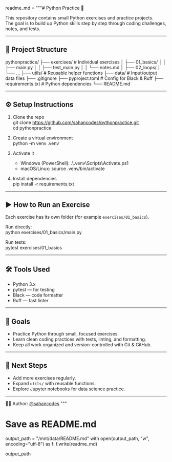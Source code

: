 readme_md = """# Python Practice 🐍

This repository contains small Python exercises and practice projects.  
The goal is to build up Python skills step by step through coding challenges, notes, and tests.

---

## 📂 Project Structure

pythonpractice/
├── exercises/          # Individual exercises
│   ├── 01_basics/
│   │   ├── main.py
│   │   ├── test_main.py
│   │   └── notes.md
│   ├── 02_loops/
│   └── ...
├── utils/              # Reusable helper functions
├── data/               # Input/output data files
├── .gitignore
├── pyproject.toml       # Config for Black & Ruff
├── requirements.txt     # Python dependencies
└── README.md

---

## ⚙️ Setup Instructions

1. Clone the repo  
   git clone https://github.com/sahancodes/pythonpractice.git  
   cd pythonpractice

2. Create a virtual environment  
   python -m venv .venv

3. Activate it  
   - Windows (PowerShell): .\\.venv\\Scripts\\Activate.ps1  
   - macOS/Linux: source .venv/bin/activate

4. Install dependencies  
   pip install -r requirements.txt

---

## ▶️ How to Run an Exercise

Each exercise has its own folder (for example `exercises/01_basics`).  

Run directly:  
python exercises/01_basics/main.py  

Run tests:  
pytest exercises/01_basics

---

## 🛠️ Tools Used

- Python 3.x  
- pytest — for testing  
- Black — code formatter  
- Ruff — fast linter  

---

## 📌 Goals

- Practice Python through small, focused exercises.  
- Learn clean coding practices with tests, linting, and formatting.  
- Keep all work organized and version-controlled with Git & GitHub.  

---

## 🚀 Next Steps

- Add more exercises regularly.  
- Expand `utils/` with reusable functions.  
- Explore Jupyter notebooks for data science practice.  

---

👨‍💻 Author: [@sahancodes](https://github.com/sahancodes)
"""

# Save as README.md
output_path = "/mnt/data/README.md"
with open(output_path, "w", encoding="utf-8") as f:
    f.write(readme_md)

output_path
